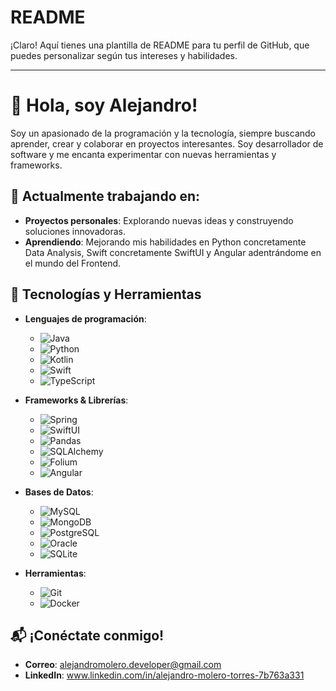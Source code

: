 # README

¡Claro! Aquí tienes una plantilla de README para tu perfil de GitHub, que puedes personalizar según tus intereses y habilidades.

---

# 👋 Hola, soy Alejandro!

Soy un apasionado de la programación y la tecnología, siempre buscando aprender, crear y colaborar en proyectos interesantes. Soy desarrollador de software y me encanta experimentar con nuevas herramientas y frameworks.

## 🚀 Actualmente trabajando en:
- **Proyectos personales**: Explorando nuevas ideas y construyendo soluciones innovadoras.
- **Aprendiendo**: Mejorando mis habilidades en Python concretamente Data Analysis, Swift concretamente SwiftUI y Angular adentrándome en el mundo del Frontend.

## 🔧 Tecnologías y Herramientas
- **Lenguajes de programación**:
  - ![Java](https://img.shields.io/badge/Java-%23f7b700?style=flat&logo=java&logoColor=white)
  - ![Python](https://img.shields.io/badge/Python-%233776AB?style=flat&logo=python&logoColor=white)
  - ![Kotlin](https://img.shields.io/badge/Kotlin-%230095D5?style=flat&logo=kotlin&logoColor=white) 
  - ![Swift](https://img.shields.io/badge/Swift-%23f05138?style=flat&logo=swift&logoColor=white)
  - ![TypeScript](https://img.shields.io/badge/TypeScript-%23007ACC?style=flat&logo=typescript&logoColor=white)

- **Frameworks & Librerías**:
  - ![Spring](https://img.shields.io/badge/Spring-%236DB33F?style=flat&logo=spring&logoColor=white)
  - ![SwiftUI](https://img.shields.io/badge/SwiftUI-%23F05138?style=flat&logo=swift&logoColor=white)
  - ![Pandas](https://img.shields.io/badge/Pandas-%23150458?style=flat&logo=pandas&logoColor=white)
  - ![SQLAlchemy](https://img.shields.io/badge/SQLAlchemy-%2300B2A9?style=flat&logo=python&logoColor=white)
  - ![Folium](https://img.shields.io/badge/Folium-%23000000?style=flat&logo=python&logoColor=white)
  - ![Angular](https://img.shields.io/badge/Angular-%23E23237?style=flat&logo=angular&logoColor=white)

 

- **Bases de Datos**:
  - ![MySQL](https://img.shields.io/badge/MySQL-%234479A1?style=flat&logo=mysql&logoColor=white)
  - ![MongoDB](https://img.shields.io/badge/MongoDB-%2300A000?style=flat&logo=mongodb&logoColor=white)
  - ![PostgreSQL](https://img.shields.io/badge/PostgreSQL-%2300579C?style=flat&logo=postgresql&logoColor=white)
  - ![Oracle](https://img.shields.io/badge/Oracle-%23F80000?style=flat&logo=oracle&logoColor=white)
  - ![SQLite](https://img.shields.io/badge/SQLite-%2307405B?style=flat&logo=sqlite&logoColor=white)


- **Herramientas**:
  - ![Git](https://img.shields.io/badge/Git-%23F05032?style=flat&logo=git&logoColor=white) 
  - ![Docker](https://img.shields.io/badge/Docker-%230db7ed?style=flat&logo=docker&logoColor=white) 

## 📬 ¡Conéctate conmigo!
- **Correo**: alejandromolero.developer@gmail.com
- **LinkedIn**: www.linkedin.com/in/alejandro-molero-torres-7b763a331
